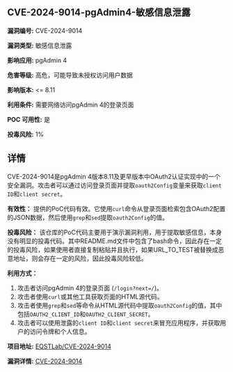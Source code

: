 ## CVE-2024-9014-pgAdmin4-敏感信息泄露

**漏洞编号:** CVE-2024-9014

**漏洞类型:** 敏感信息泄露

**影响应用:** pgAdmin 4

**危害等级:** 高危，可能导致未授权访问用户数据

**影响版本:** <= 8.11

**利用条件:** 需要网络访问pgAdmin 4的登录页面

**POC 可用性:** 是

**投毒风险:** 1%

## 详情

CVE-2024-9014是pgAdmin 4版本8.11及更早版本中OAuth2认证实现中的一个安全漏洞。攻击者可以通过访问登录页面并提取`oauth2Config`变量来获取`client ID`和`client secret`。 

**有效性：**
提供的PoC代码有效。它使用`curl`命令从登录页面检索包含OAuth2配置的JSON数据，然后使用`grep`和`sed`提取`oauth2Config`的值。

**投毒风险：**
该仓库的PoC代码主要用于演示漏洞利用，用于提取敏感信息，本身没有明显的投毒代码。其中README.md文件中包含了bash命令，因此存在一定的投毒风险，如果使用者直接复制粘贴并且执行，如果URL_TO_TEST被替换成恶意地址，则会存在一定的风险，因此投毒风险较低。

**利用方式：**
1.  攻击者访问pgAdmin 4的登录页面 (`/login?next=/`)。
2.  攻击者使用`curl`或其他工具获取页面的HTML源代码。
3.  攻击者使用`grep`和`sed`等命令从HTML源代码中提取`oauth2Config`的值，其中包括`OAUTH2_CLIENT_ID`和`OAUTH2_CLIENT_SECRET`。
4.  攻击者可以使用泄露的`client ID`和`client secret`来冒充应用程序，并获取用户的访问令牌和个人信息。

**项目地址:** [EQSTLab/CVE-2024-9014](https://github.com/EQSTLab/CVE-2024-9014)

**漏洞详情:** [CVE-2024-9014](https://nvd.nist.gov/vuln/detail/CVE-2024-9014)